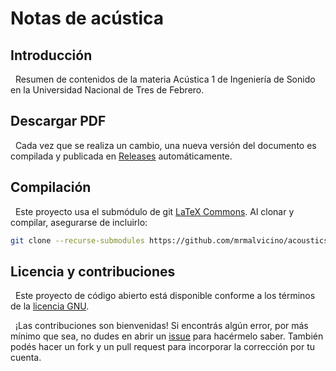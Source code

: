 # Notas de acústica

## Introducción

&nbsp;
Resumen de contenidos de la materia Acústica 1 de Ingeniería de Sonido en la Universidad Nacional de Tres de Febrero.

## Descargar PDF

&nbsp;
Cada vez que se realiza un cambio, una nueva versión del documento es compilada y publicada en [Releases](https://github.com/mrmalvicino/acoustics-notes/releases) automáticamente.

## Compilación

&nbsp;
Este proyecto usa el submódulo de git [LaTeX Commons](https://github.com/mrmalvicino/latex-commons).
Al clonar y compilar, asegurarse de incluirlo:
```bash
git clone --recurse-submodules https://github.com/mrmalvicino/acoustics-notes.git
```

## Licencia y contribuciones

&nbsp;
Este proyecto de código abierto está disponible conforme a los términos de la [licencia GNU](./LICENSE).

&nbsp;
¡Las contribuciones son bienvenidas!
Si encontrás algún error, por más mínimo que sea, no dudes en abrir un [issue](https://github.com/mrmalvicino/acoustics-notes/issues/) para hacérmelo saber.
También podés hacer un fork y un pull request para incorporar la corrección por tu cuenta.